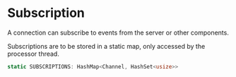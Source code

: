 # Subscription

A connection can subscribe to events from the server or other components.

Subscriptions are to be stored in a static map, only accessed by the processor thread.

```rs
static SUBSCRIPTIONS: HashMap<Channel, HashSet<usize>>
```
